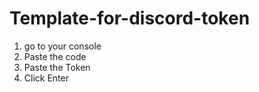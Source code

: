 # Template-for-discord-token
1) go to your console
2) Paste the code
3) Paste the Token
4) Click Enter
